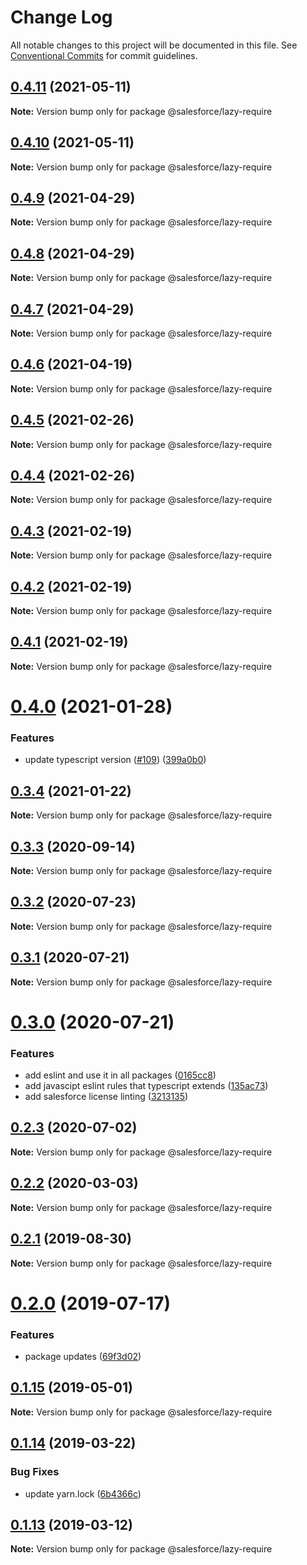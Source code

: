 # Change Log

All notable changes to this project will be documented in this file.
See [Conventional Commits](https://conventionalcommits.org) for commit guidelines.

## [0.4.11](https://github.com/forcedotcom/sfdx-dev-packages/compare/@salesforce/lazy-require@0.4.10...@salesforce/lazy-require@0.4.11) (2021-05-11)

**Note:** Version bump only for package @salesforce/lazy-require





## [0.4.10](https://github.com/forcedotcom/sfdx-dev-packages/compare/@salesforce/lazy-require@0.4.9...@salesforce/lazy-require@0.4.10) (2021-05-11)

**Note:** Version bump only for package @salesforce/lazy-require





## [0.4.9](https://github.com/forcedotcom/sfdx-dev-packages/compare/@salesforce/lazy-require@0.4.8...@salesforce/lazy-require@0.4.9) (2021-04-29)

**Note:** Version bump only for package @salesforce/lazy-require





## [0.4.8](https://github.com/forcedotcom/sfdx-dev-packages/compare/@salesforce/lazy-require@0.4.7...@salesforce/lazy-require@0.4.8) (2021-04-29)

**Note:** Version bump only for package @salesforce/lazy-require





## [0.4.7](https://github.com/forcedotcom/sfdx-dev-packages/compare/@salesforce/lazy-require@0.4.6...@salesforce/lazy-require@0.4.7) (2021-04-29)

**Note:** Version bump only for package @salesforce/lazy-require





## [0.4.6](https://github.com/forcedotcom/sfdx-dev-packages/compare/@salesforce/lazy-require@0.4.5...@salesforce/lazy-require@0.4.6) (2021-04-19)

**Note:** Version bump only for package @salesforce/lazy-require





## [0.4.5](https://github.com/forcedotcom/sfdx-dev-packages/compare/@salesforce/lazy-require@0.4.4...@salesforce/lazy-require@0.4.5) (2021-02-26)

**Note:** Version bump only for package @salesforce/lazy-require





## [0.4.4](https://github.com/forcedotcom/sfdx-dev-packages/compare/@salesforce/lazy-require@0.4.3...@salesforce/lazy-require@0.4.4) (2021-02-26)

**Note:** Version bump only for package @salesforce/lazy-require





## [0.4.3](https://github.com/forcedotcom/sfdx-dev-packages/compare/@salesforce/lazy-require@0.4.2...@salesforce/lazy-require@0.4.3) (2021-02-19)

**Note:** Version bump only for package @salesforce/lazy-require





## [0.4.2](https://github.com/forcedotcom/sfdx-dev-packages/compare/@salesforce/lazy-require@0.4.1...@salesforce/lazy-require@0.4.2) (2021-02-19)

**Note:** Version bump only for package @salesforce/lazy-require





## [0.4.1](https://github.com/forcedotcom/sfdx-dev-packages/compare/@salesforce/lazy-require@0.4.0...@salesforce/lazy-require@0.4.1) (2021-02-19)

**Note:** Version bump only for package @salesforce/lazy-require





# [0.4.0](https://github.com/forcedotcom/sfdx-dev-packages/compare/@salesforce/lazy-require@0.3.4...@salesforce/lazy-require@0.4.0) (2021-01-28)


### Features

* update typescript version ([#109](https://github.com/forcedotcom/sfdx-dev-packages/issues/109)) ([399a0b0](https://github.com/forcedotcom/sfdx-dev-packages/commit/399a0b03aa831f25511bb3391702c10dc5c4a488))





## [0.3.4](https://github.com/forcedotcom/sfdx-dev-packages/compare/@salesforce/lazy-require@0.3.3...@salesforce/lazy-require@0.3.4) (2021-01-22)

**Note:** Version bump only for package @salesforce/lazy-require





## [0.3.3](https://github.com/forcedotcom/sfdx-dev-packages/compare/@salesforce/lazy-require@0.3.2...@salesforce/lazy-require@0.3.3) (2020-09-14)

**Note:** Version bump only for package @salesforce/lazy-require





## [0.3.2](https://github.com/forcedotcom/sfdx-dev-packages/compare/@salesforce/lazy-require@0.3.1...@salesforce/lazy-require@0.3.2) (2020-07-23)

**Note:** Version bump only for package @salesforce/lazy-require





## [0.3.1](https://github.com/forcedotcom/sfdx-dev-packages/compare/@salesforce/lazy-require@0.3.0...@salesforce/lazy-require@0.3.1) (2020-07-21)

**Note:** Version bump only for package @salesforce/lazy-require





# [0.3.0](https://github.com/forcedotcom/sfdx-dev-packages/compare/@salesforce/lazy-require@0.2.3...@salesforce/lazy-require@0.3.0) (2020-07-21)


### Features

* add eslint and use it in all packages ([0165cc8](https://github.com/forcedotcom/sfdx-dev-packages/commit/0165cc8853079c7f987dddfb60ced3efb00deea0))
* add javascipt eslint rules that typescript extends ([135ac73](https://github.com/forcedotcom/sfdx-dev-packages/commit/135ac73b8c513d8950ac69373349361d9f600a8c))
* add salesforce license linting ([3213135](https://github.com/forcedotcom/sfdx-dev-packages/commit/3213135f34956335ef2c123ec680c2de2bc7f10f))





## [0.2.3](https://github.com/forcedotcom/sfdx-dev-packages/compare/@salesforce/lazy-require@0.2.2...@salesforce/lazy-require@0.2.3) (2020-07-02)

**Note:** Version bump only for package @salesforce/lazy-require





## [0.2.2](https://github.com/forcedotcom/sfdx-dev-packages/compare/@salesforce/lazy-require@0.2.1...@salesforce/lazy-require@0.2.2) (2020-03-03)

**Note:** Version bump only for package @salesforce/lazy-require





## [0.2.1](https://github.com/forcedotcom/sfdx-dev-packages/compare/@salesforce/lazy-require@0.2.0...@salesforce/lazy-require@0.2.1) (2019-08-30)

**Note:** Version bump only for package @salesforce/lazy-require





# [0.2.0](https://github.com/forcedotcom/sfdx-dev-packages/compare/@salesforce/lazy-require@0.1.15...@salesforce/lazy-require@0.2.0) (2019-07-17)


### Features

* package updates ([69f3d02](https://github.com/forcedotcom/sfdx-dev-packages/commit/69f3d02))





## [0.1.15](https://github.com/forcedotcom/sfdx-dev-packages/compare/@salesforce/lazy-require@0.1.14...@salesforce/lazy-require@0.1.15) (2019-05-01)

**Note:** Version bump only for package @salesforce/lazy-require





## [0.1.14](https://github.com/forcedotcom/sfdx-dev-packages/compare/@salesforce/lazy-require@0.1.13...@salesforce/lazy-require@0.1.14) (2019-03-22)


### Bug Fixes

* update yarn.lock ([6b4366c](https://github.com/forcedotcom/sfdx-dev-packages/commit/6b4366c))





## [0.1.13](https://github.com/forcedotcom/sfdx-dev-packages/compare/@salesforce/lazy-require@0.1.12...@salesforce/lazy-require@0.1.13) (2019-03-12)

**Note:** Version bump only for package @salesforce/lazy-require
